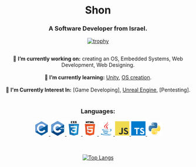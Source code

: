 <div align="center">

  # Shon

  ### A Software Developer from Israel.

  [![trophy](https://github-profile-trophy.vercel.app/?username=tamir-m&theme=onedark)](https://github.com/Tamir-M?tab=repositories)
  <br /><br />

  🔭 <b>I’m currently working on:</b> creating an OS, Embedded Systems, Web Development, Web Designing.<br/><br />
  🌱 <b>I’m currently learning:</b> [Unity](https://unity.com/), [OS creation](https://wiki.osdev.org/).<br/><br />
  📖 <b>I'm Currently Interest In:</b> [Game Developing], [Unreal Engine](https://www.unrealengine.com/en-US), [Pentesting].<br/><br />

  ### Languages:
  <p>
    <a href="https://www.cprogramming.com/" target="_blank" rel="noreferrer">
      <img
        src="https://raw.githubusercontent.com/devicons/devicon/master/icons/c/c-original.svg"
        alt="c"
        width="40"
        height="40" />
    </a>
    <a href="https://www.w3schools.com/cpp/" target="_blank" rel="noreferrer">
      <img
        src="https://raw.githubusercontent.com/devicons/devicon/master/icons/cplusplus/cplusplus-original.svg"
        alt="cplusplus"
        width="40"
        height="40" />
    </a>
    <a href="https://www.w3schools.com/css/" target="_blank" rel="noreferrer">
      <img
        src="https://raw.githubusercontent.com/devicons/devicon/master/icons/css3/css3-original-wordmark.svg"
        alt="css3"
        width="40"
        height="40" />
    </a>
    <a href="https://www.w3.org/html/" target="_blank" rel="noreferrer">
      <img
        src="https://raw.githubusercontent.com/devicons/devicon/master/icons/html5/html5-original-wordmark.svg"
        alt="html5"
        width="40"
        height="40" />
    </a>
    <a href="https://www.java.com" target="_blank" rel="noreferrer">
      <img
        src="https://raw.githubusercontent.com/devicons/devicon/master/icons/java/java-original.svg"
        alt="java"
        width="40"
        height="40" />
    </a>
    <a
      href="https://developer.mozilla.org/en-US/docs/Web/JavaScript"
      target="_blank"
      rel="noreferrer">
      <img
        src="https://raw.githubusercontent.com/devicons/devicon/master/icons/javascript/javascript-original.svg"
        alt="javascript"
        width="40"
        height="40" />
    </a>
    <a href="https://www.typescriptlang.org/" target="_blank" rel="noreferrer">
      <img
        src="https://raw.githubusercontent.com/devicons/devicon/master/icons/typescript/typescript-original.svg"
        alt="typescript"
        width="40"
        height="40" />
    </a>
    <a href="https://www.python.org" target="_blank" rel="noreferrer">
      <img
        src="https://raw.githubusercontent.com/devicons/devicon/master/icons/python/python-original.svg"
        alt="python"
        width="40"
        height="40" />
    </a>
  </p>

  <br /><br />
  [![Top Langs](https://github-readme-stats.vercel.app/api/top-langs/?username=sourcerful&hide_progress=false&theme=onedark)](https://sourcerful.github.io/github-profile-languages)

</div>
